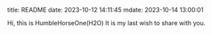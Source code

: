 title: README
date: 2023-10-12 14:11:45
mdate: 2023-10-14 13:00:01

Hi, this is HumbleHorseOne(H2O)
It is my last wish to share with you.